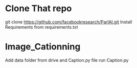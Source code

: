 # Clone That repo
git clone https://github.com/facebookresearch/ParlAI.git
Install Requirements from requirements.txt 
# Image_Cationning
Add data folder from drive and Caption.py file
run Caption.py


